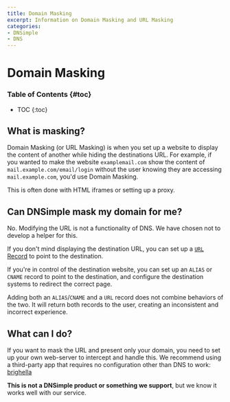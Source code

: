 ```yaml
---
title: Domain Masking
excerpt: Information on Domain Masking and URL Masking
categories:
- DNSimple
- DNS
---
```


# Domain Masking

### Table of Contents {#toc}

* TOC
{:toc}

## What is masking?

Domain Masking (or URL Masking) is when you set up a website to display the content of another while hiding the destinations URL. For example, if you wanted to make the website `examplemail.com` show the content of `mail.example.com/email/login` without the user knowing they are accessing `mail.example.com`, you'd use Domain Masking. 

This is often done with HTML iframes or setting up a proxy.

## Can DNSimple mask my domain for me?

No. Modifying the URL is not a functionality of DNS. We have chosen not to develop a helper for this.

If you don't mind displaying the destination URL, you can set up a [`URL` Record](/articles/cname-record) to point to the destination.

If you're in control of the destination website, you can set up an `ALIAS` or `CNAME` record to point to the destination, and configure the destination systems to redirect the correct page.

Adding both an `ALIAS`/`CNAME` and a `URL` record does not combine behaviors of the two. It will return both records to the user, creating an inconsistent and incorrect experience.

## What can I do?

If you want to mask the URL and present only your domain, you need to set up your own web-server to intercept and handle this. We recommend using a third-party app that requires no configuration other than DNS to work: [brighella](https://github.com/weppos/brighella)

**This is not a DNSimple product or something we support**, but we know it works well with our service.
